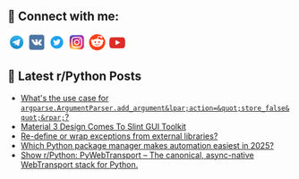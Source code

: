 ## 🔎 Connect with me:
[<img src="https://github.com/bullbesh/bullbesh/blob/main/images/Telegram.png" width="32" height="32" />](https://t.me/bullbesh)
[<img src="https://github.com/bullbesh/bullbesh/blob/main/images/VK.png" width="32" height="32" />](https://vk.com/bullbesh)
[<img src="https://github.com/bullbesh/bullbesh/blob/main/images/Twitter.png" width="32" height="32" />](https://twitter.com/bullbesh1)
[<img src="https://github.com/bullbesh/bullbesh/blob/main/images/Instagram.png" width="32" height="32" />](https://www.instagram.com/bullbesh)
[<img src="https://github.com/bullbesh/bullbesh/blob/main/images/Reddit.png" width="32" height="32" />](https://www.reddit.com/user/bullbesh)
[<img src="https://github.com/bullbesh/bullbesh/blob/main/images/YouTube.png" width="32" height="32" />](https://www.youtube.com/channel/UCtfjRs6uzgq5mfm8S06WTcg)

## 📕 Latest r/Python Posts
<!-- BLOG-POST-LIST:START -->
- [What&#39;s the use case for `argparse.ArgumentParser.add_argument&lpar;action=&quot;store_false&quot;&rpar;`?](https://www.reddit.com/r/Python/comments/1nqxumj/whats_the_use_case_for_argparseargumentparseradd/)
- [Material 3 Design Comes To Slint GUI Toolkit](https://www.reddit.com/r/Python/comments/1nqvsvd/material_3_design_comes_to_slint_gui_toolkit/)
- [Re-define or wrap exceptions from external libraries?](https://www.reddit.com/r/Python/comments/1nqv24k/redefine_or_wrap_exceptions_from_external/)
- [Which Python package manager makes automation easiest in 2025?](https://www.reddit.com/r/Python/comments/1nqudfd/which_python_package_manager_makes_automation/)
- [Show r/Python: PyWebTransport – The canonical, async-native WebTransport stack for Python.](https://www.reddit.com/r/Python/comments/1nqrmrd/show_rpython_pywebtransport_the_canonical/)
<!-- BLOG-POST-LIST:END -->
